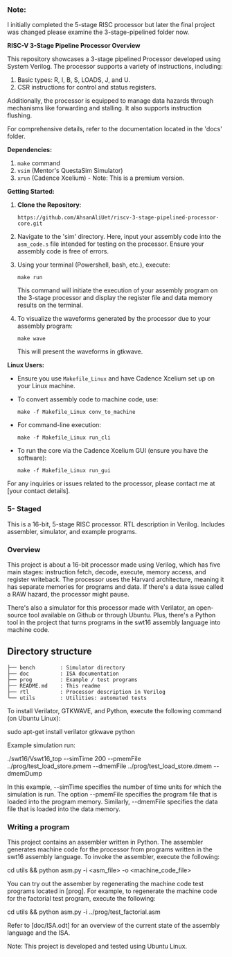 ### Note:
I initially completed the 5-stage RISC processor but later the final project was changed please examine the 3-stage-pipelined folder now.

**RISC-V 3-Stage Pipeline Processor Overview**

This repository showcases a 3-stage pipelined Processor developed using System Verilog. The processor supports a variety of instructions, including:

1. Basic types: R, I, B, S, LOADS, J, and U.
2. CSR instructions for control and status registers.

Additionally, the processor is equipped to manage data hazards through mechanisms like forwarding and stalling. It also supports instruction flushing.

For comprehensive details, refer to the documentation located in the 'docs' folder.

**Dependencies:**

1. `make` command
2. `vsim` (Mentor's QuestaSim Simulator)
3. `xrun` (Cadence Xcelium) - Note: This is a premium version.

**Getting Started:**

1. **Clone the Repository**: 
   ```
   https://github.com/AhsanAliUet/riscv-3-stage-pipelined-processor-core.git
   ```

2. Navigate to the 'sim' directory. Here, input your assembly code into the `asm_code.s` file intended for testing on the processor. Ensure your assembly code is free of errors.

3. Using your terminal (Powershell, bash, etc.), execute:
   ```
   make run
   ```
   This command will initiate the execution of your assembly program on the 3-stage processor and display the register file and data memory results on the terminal.

4. To visualize the waveforms generated by the processor due to your assembly program:
   ```
   make wave
   ```
   This will present the waveforms in gtkwave.

**Linux Users:**

- Ensure you use `Makefile_Linux` and have Cadence Xcelium set up on your Linux machine.
  
- To convert assembly code to machine code, use:
  ```
  make -f Makefile_Linux conv_to_machine
  ```

- For command-line execution:
  ```
  make -f Makefile_Linux run_cli
  ```

- To run the core via the Cadence Xcelium GUI (ensure you have the software):
  ```
  make -f Makefile_Linux run_gui
  ```

For any inquiries or issues related to the processor, please contact me at [your contact details].



### 5- Staged

This is a 16-bit, 5-stage RISC processor. RTL description in Verilog. Includes assembler, simulator, and example programs.

### Overview
This project is about a 16-bit processor made using Verilog, which has five main stages: instruction fetch, decode, execute, memory access, and register writeback. The processor uses the Harvard architecture, meaning it has separate memories for programs and data. If there's a data issue called a RAW hazard, the processor might pause. 

There's also a simulator for this processor made with Verilator, an open-source tool available on Github or through Ubuntu. Plus, there's a Python tool in the project that turns programs in the swt16 assembly language into machine code.

## Directory structure
```
├── bench        : Simulator directory
├── doc          : ISA documentation
├── prog         : Example / test programs
├── README.md    : This readme
├── rtl          : Processor description in Verilog
└── utils        : Utilities: automated tests
```

To install Verilator, GTKWAVE, and Python, execute the following command (on Ubuntu Linux):

sudo apt-get install verilator gtkwave python

Example simulation run:

./swt16/Vswt16_top --simTime 200 --pmemFile ../prog/test_load_store.pmem --dmemFile ../prog/test_load_store.dmem --dmemDump

In this example, --simTime <timeUnits> specifies the number of time units for which the simulation is run. The option --pmemFile <filename> specifies the program file that is loaded into the program memory. Similarly, --dmemFile <filename> specifies the data file that is loaded into the data memory.

### Writing a program
This project contains an assembler written in Python. The assembler generates machine code for the processor from programs written in the swt16 assembly language. To invoke the assembler, execute the following:

cd utils && python asm.py -i <asm_file> -o <machine_code_file>

You can try out the assember by regenerating the machine code test programs located in [prog]. For example, to regenerate the machine code for the factorial test program, execute the following:

cd utils && python asm.py -i ../prog/test_factorial.asm

Refer to [doc/ISA.odt] for an overview of the current state of the assembly language and the ISA.

Note: This project is developed and tested using Ubuntu Linux.
